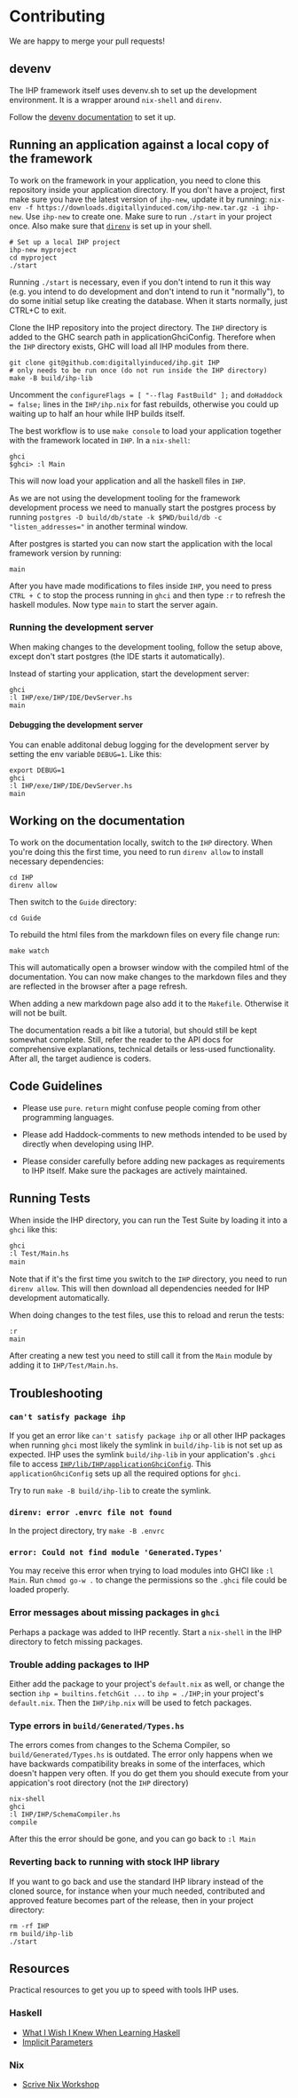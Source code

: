 # Contributing

We are happy to merge your pull requests!

## devenv

The IHP framework itself uses devenv.sh to set up the development environment. It is a wrapper around `nix-shell` and `direnv`.

Follow the [devenv documentation](https://devenv.sh/getting-started/) to set it up.

## Running an application against a local copy of the framework

To work on the framework in your application, you need to clone this repository inside your application directory.
If you don't have a project, first make sure you have the latest version of `ihp-new`, update it by running: `nix-env -f https://downloads.digitallyinduced.com/ihp-new.tar.gz -i ihp-new`. Use `ihp-new` to create one. Make sure to run `./start` in your project once. Also make sure that [`direnv`](https://direnv.net/docs/hook.html) is set up in your shell.

```
# Set up a local IHP project
ihp-new myproject
cd myproject
./start
```

Running `./start` is necessary, even if you don't intend to run it this way (e.g. you intend to do development and don't intend to run it "normally"), to do some initial setup like creating the database. When it starts normally, just CTRL+C to exit.

Clone the IHP repository into the project directory. The `IHP` directory is added to the GHC search path in applicationGhciConfig. Therefore when the `IHP` directory exists, GHC will load all IHP modules from there.

```
git clone git@github.com:digitallyinduced/ihp.git IHP
# only needs to be run once (do not run inside the IHP directory)
make -B build/ihp-lib
```

Uncomment the `configureFlags = [ "--flag FastBuild" ];` and `doHaddock = false;` lines in the `IHP/ihp.nix` for fast rebuilds, otherwise you could up waiting up to half an hour while IHP builds itself.

The best workflow is to use `make console` to load your application together with the framework located in `IHP`. In a `nix-shell`:

```
ghci
$ghci> :l Main
```

This will now load your application and all the haskell files in `IHP`.

As we are not using the development tooling for the framework development process we need to manually start the postgres process by running `postgres -D build/db/state -k $PWD/build/db -c "listen_addresses="` in another terminal window.

After postgres is started you can now start the application with the local framework version by running:

```
main
```

After you have made modifications to files inside `IHP`, you need to press `CTRL + C` to stop the process running in `ghci` and then type `:r` to refresh the haskell modules. Now type `main` to start the server again.

### Running the development server

When making changes to the development tooling, follow the setup above, except don't start postgres (the IDE starts it automatically).

Instead of starting your application, start the development server:

```
ghci
:l IHP/exe/IHP/IDE/DevServer.hs
main
```

#### Debugging the development server

You can enable additonal debug logging for the development server by setting the env variable `DEBUG=1`. Like this:

```
export DEBUG=1
ghci
:l IHP/exe/IHP/IDE/DevServer.hs
main
```

## Working on the documentation

To work on the documentation locally, switch to the `IHP` directory. When you're doing this the first time, you need to run `direnv allow` to install necessary dependencies:

```
cd IHP
direnv allow
```

Then switch to the `Guide` directory:

```
cd Guide
```

To rebuild the html files from the markdown files on every file change run:

```
make watch
```

This will automatically open a browser window with the compiled html of the documentation. You can now make changes to the markdown files and they are reflected in the browser after a page refresh.

When adding a new markdown page also add it to the `Makefile`. Otherwise it will not be built.

The documentation reads a bit like a tutorial, but should still be kept somewhat complete. Still, refer the reader to the API docs for comprehensive explanations, technical details or less-used functionality. After all, the target audience is coders.

## Code Guidelines

-   Please use `pure`. `return` might confuse people coming from other programming languages.

-   Please add Haddock-comments to new methods intended to be used by directly when developing using IHP.

-   Please consider carefully before adding new packages as requirements to IHP itself. Make sure the packages are actively maintained.

## Running Tests

When inside the IHP directory, you can run the Test Suite by loading it into a `ghci` like this:

```bash
ghci
:l Test/Main.hs
main
```

Note that if it's the first time you switch to the `IHP` directory, you need to run `direnv allow`. This will then download all dependencies needed for IHP development automatically.

When doing changes to the test files, use this to reload and rerun the tests:

```
:r
main
```

After creating a new test you need to still call it from the `Main` module by adding it to `IHP/Test/Main.hs`.

## Troubleshooting

### `can't satisfy package ihp`

If you get an error like `can't satisfy package ihp` or all other IHP packages when running `ghci` most likely the symlink in `build/ihp-lib` is not set up as expected. IHP uses the symlink `build/ihp-lib` in your application's `.ghci` file to access [`IHP/lib/IHP/applicationGhciConfig`](https://github.com/digitallyinduced/ihp/blob/master/lib/IHP/applicationGhciConfig#L39). This `applicationGhciConfig` sets up all the required options for `ghci`.

Try to run `make -B build/ihp-lib` to create the symlink.

### `direnv: error .envrc file not found`

In the project directory, try `make -B .envrc`

### `error: Could not find module 'Generated.Types'`

You may receive this error when trying to load modules into GHCI like `:l Main`. Run `chmod go-w .` to change the permissions so the `.ghci` file could be loaded properly.

### Error messages about missing packages in `ghci`

Perhaps a package was added to IHP recently. Start a `nix-shell` in the IHP directory to fetch missing packages.

### Trouble adding packages to IHP

Either add the package to your project's `default.nix` as well, or change the section `ihp = builtins.fetchGit ...` to `ihp = ./IHP;`in your project's `default.nix`. Then the `IHP/ihp.nix` will be used to fetch packages.

### Type errors in `build/Generated/Types.hs`

The errors comes from changes to the Schema Compiler, so `build/Generated/Types.hs` is outdated. The error only happens when we have backwards compatibility breaks in some of the interfaces, which doesn't happen very often. If you do get them you should execute from your appication's root directory (not the `IHP` directory)

```
nix-shell
ghci
:l IHP/IHP/SchemaCompiler.hs
compile
```

After this the error should be gone, and you can go back to `:l Main`

### Reverting back to running with stock IHP library

If you want to go back and use the standard IHP library instead of the cloned source, for instance when your much needed, contributed and approved feature becomes part of the release, then in your project directory:

```
rm -rf IHP
rm build/ihp-lib
./start
```

## Resources

Practical resources to get you up to speed with tools IHP uses.

### Haskell

-   [What I Wish I Knew When Learning Haskell](http://dev.stephendiehl.com/hask/)
-   [Implicit Parameters](https://downloads.haskell.org/~ghc/latest/docs/html/users_guide/glasgow_exts.html#implicit-parameters)

### Nix

-   [Scrive Nix Workshop](https://scrive.github.io/nix-workshop/)
